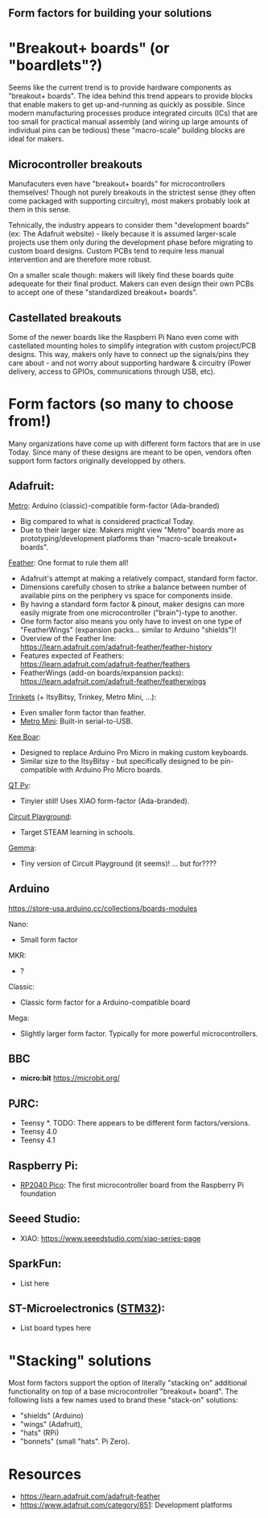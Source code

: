 [SparkFun]: <https://www.sparkfun.com/>
[STM32]: <https://www.st.com/en/microcontrollers-microprocessors/stm32-32-bit-arm-cortex-mcus.html>
[RPi-Pico]: <https://www.raspberrypi.com/products/raspberry-pi-pico/>
[Ada-Metro]: <https://www.adafruit.com/category/818>
[Ada-Feather]: <https://www.adafruit.com/category/777>
[Ada-Trinkets]: <https://www.adafruit.com/category/261>
[Ada-QTPy]: <https://www.adafruit.com/category/595>
[Ada-CktPlay]: <https://www.adafruit.com/category/888>
[Ada-Gemma]: <https://www.adafruit.com/category/868>

## Form factors for building your solutions
<!----------------------------------------------------------------------------->

# "Breakout+ boards" (or "boardlets"?)
Seems like the current trend is to provide hardware components as "breakout+
boards".  The idea behind this trend appears to provide blocks that enable
makers to get up-and-running as quickly as possible. Since modern manufacturing
processes produce integrated circuits (ICs) that are too small for practical
manual assembly (and wiring up large amounts of individual pins can be tedious)
these "macro-scale" building blocks are ideal for makers.

## Microcontroller breakouts
Manufacuters even have "breakout+ boards" for microcontrollers themselves!
Though not purely breakouts in the strictest sense (they often come packaged
with supporting circuitry), most makers probably look at them in this sense.

Tehnically, the industry appears to consider them "development boards" (ex:
The Adafruit website) - likely because it is assumed larger-scale projects
use them only during the development phase before migrating to custom board
designs. Custom PCBs tend to require less manual intervention and are therefore
more robust.

On a smaller scale though: makers will likely find these boards quite adequeate
for their final product. Makers can even design their own PCBs to accept one of
these "standardized breakout+ boards".

## Castellated breakouts
Some of the newer boards like the Raspberri Pi Nano even come with castellated
mounting holes to simplify integration with custom project/PCB designs.
This way, makers only have to connect up the signals/pins they care about -
and not worry about supporting hardware & circuitry (Power delivery, access to
GPIOs, communications through USB, etc).

# Form factors (so many to choose from!)
Many organizations have come up with different form factors that are in use Today.
Since many of these designs are meant to be open, vendors often support form factors
originally developped by others.

## Adafruit:
<!----------------------------------------------------------------------------->
[Metro][Ada-Metro]: Arduino (classic)-compatible form-factor (Ada-branded)
- Big compared to what is considered practical Today.
- Due to their larger size: Makers might view "Metro" boards more as
  prototyping/development platforms than "macro-scale breakout+ boards".

[Feather][Ada-Feather]: One format to rule them all!
- Adafruit's attempt at making a relatively compact, standard form factor.
- Dimensions carefully chosen to strike a balance between number of available
  pins on the periphery vs space for components inside.
- By having a standard form factor & pinout, maker designs can more easily migrate
  from one microcontroller ("brain")-type to another.
- One form factor also means you only have to invest on one type of "FeatherWings"
  (expansion packs... similar to Arduino "shields")!
- Overview of the Feather line:<br>
  <https://learn.adafruit.com/adafruit-feather/feather-history>
- Features expected of Feathers:<br>
  <https://learn.adafruit.com/adafruit-feather/feathers>
- FeatherWings (add-on boards/expansion packs):<br>
  https://learn.adafruit.com/adafruit-feather/featherwings

[Trinkets][Ada-Trinkets] (+ ItsyBitsy, Trinkey, Metro Mini, ...):
- Even smaller form factor than feather.
- [Metro Mini](https://learn.adafruit.com/adafruit-metro-mini): Built-in serial-to-USB.

[Kee Boar](https://learn.adafruit.com/adafruit-kb2040):
- Designed to replace Arduino Pro Micro in making custom keyboards.
- Similar size to the ItsyBitsy - but specifically designed to be pin-compatible
  with Arduino Pro Micro boards.

[QT Py][Ada-QTPy]:
- Tinyier still! Uses XIAO form-factor (Ada-branded).

[Circuit Playground][Ada-CktPlay]:
- Target STEAM learning in schools.

[Gemma][Ada-Gemma]:
- Tiny version of Circuit Playground (it seems)! ... but for????


## Arduino
<!----------------------------------------------------------------------------->
<https://store-usa.arduino.cc/collections/boards-modules>

Nano:
- Small form factor

MKR:
- ?

Classic:
- Classic form factor for a Arduino-compatible board

Mega:
- Slightly larger form factor. Typically for more powerful microcontrollers.

## BBC
<!----------------------------------------------------------------------------->
- **micro:bit** <https://microbit.org/>

## PJRC:
<!----------------------------------------------------------------------------->
- Teensy \*. TODO: There appears to be different form factors/versions.
- Teensy 4.0
- Teensy 4.1

## Raspberry Pi:
<!----------------------------------------------------------------------------->
- [RP2040 Pico][RPi-Pico]: The first microcontroller board from the Raspberry Pi foundation

## Seeed Studio:
<!----------------------------------------------------------------------------->
- XIAO: <https://www.seeedstudio.com/xiao-series-page>

## SparkFun:
<!----------------------------------------------------------------------------->
- List here

## ST-Microelectronics ([STM32]):
<!----------------------------------------------------------------------------->
- List board types here

# "Stacking" solutions
Most form factors support the option of literally "stacking on" additional
functionality on top of a base microcontroller "breakout+ board". The following
lists a few names used to brand these "stack-on" solutions:
- "shields" (Arduino)
- "wings" (Adafruit),
- "hats" (RPi)
- "bonnets" (small "hats". Pi Zero).

# Resources
<!----------------------------------------------------------------------------->
- <https://learn.adafruit.com/adafruit-feather>
- <https://www.adafruit.com/category/851>: Development platforms